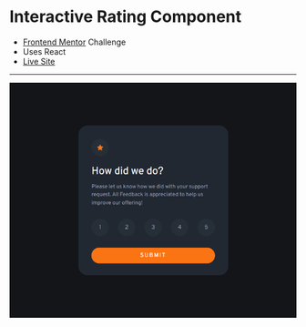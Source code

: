 # Interactive Rating Component
- [Frontend Mentor](https://www.frontendmentor.io/) Challenge
- Uses React
- [Live Site](https://remarkable-gaufre-d0a2dd.netlify.app/)
---
![screenshot](image.png)
